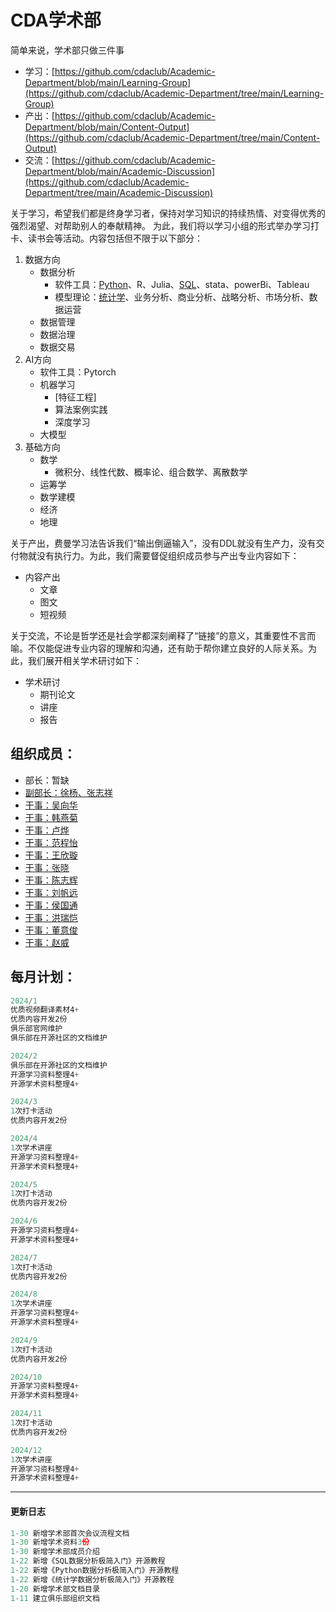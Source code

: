 # CDA学术部

简单来说，学术部只做三件事

- 学习：[https://github.com/cdaclub/Academic-Department/blob/main/Learning-Group](https://github.com/cdaclub/Academic-Department/tree/main/Learning-Group)
- 产出：[https://github.com/cdaclub/Academic-Department/blob/main/Content-Output](https://github.com/cdaclub/Academic-Department/tree/main/Content-Output)
- 交流：[https://github.com/cdaclub/Academic-Department/blob/main/Academic-Discussion](https://github.com/cdaclub/Academic-Department/tree/main/Academic-Discussion)

关于学习，希望我们都是终身学习者，保持对学习知识的持续热情、对变得优秀的强烈渴望、对帮助别人的奉献精神。
为此，我们将以学习小组的形式举办学习打卡、读书会等活动。内容包括但不限于以下部分：
1. 数据方向
   - 数据分析
		- 软件工具：[Python](https://github.com/cdaclub/Academic-Department/tree/main/Learning-Group/Python%E6%95%B0%E6%8D%AE%E5%88%86%E6%9E%90%E6%9E%81%E7%AE%80%E5%85%A5%E9%97%A8)、R、Julia、[SQL](https://github.com/cdaclub/Academic-Department/tree/main/Learning-Group/SQL%E6%95%B0%E6%8D%AE%E5%88%86%E6%9E%90%E5%B8%88%E6%9E%81%E7%AE%80%E5%85%A5%E9%97%A8)、stata、powerBi、Tableau
		- 模型理论：[统计学](https://github.com/cdaclub/Academic-Department/tree/main/Learning-Group/Python%E7%BB%9F%E8%AE%A1%E5%AD%A6%E6%9E%81%E7%AE%80%E5%85%A5%E9%97%A8)、业务分析、商业分析、战略分析、市场分析、数据运营
	- 数据管理
    - 数据治理
    - 数据交易
2. AI方向
   - 软件工具：Pytorch
   - 机器学习
		- [特征工程]
		- 算法案例实践
	 - 深度学习
   - 大模型
3. 基础方向
	- 数学
		- 微积分、线性代数、概率论、组合数学、离散数学
	- 运筹学
	- 数学建模
	- 经济
	- 地理

关于产出，费曼学习法告诉我们“输出倒逼输入”，没有DDL就没有生产力，没有交付物就没有执行力。为此，我们需要督促组织成员参与产出专业内容如下：
- 内容产出
  - 文章
  - 图文
  - 短视频


关于交流，不论是哲学还是社会学都深刻阐释了“链接”的意义，其重要性不言而喻。不仅能促进专业内容的理解和沟通，还有助于帮你建立良好的人际关系。为此，我们展开相关学术研讨如下：

- 学术研讨
	- 期刊论文
	- 讲座
	- 报告

## 组织成员：
- 部长：暂缺
- [副部长：徐杨、张志祥](https://github.com/cdaclub/Academic-Department/blob/main/Academic-Discussion/member_info.md)
- [干事：吴向华](https://github.com/cdaclub/Academic-Department/blob/main/Academic-Discussion/member_info.md)
- [干事：韩燕菊](https://github.com/cdaclub/Academic-Department/blob/main/Academic-Discussion/member_info.md)
- [干事：卢烨](https://github.com/cdaclub/Academic-Department/blob/main/Academic-Discussion/member_info.md)
- [干事：范程怡](https://github.com/cdaclub/Academic-Department/blob/main/Academic-Discussion/member_info.md)
- [干事：王欣璇](https://github.com/cdaclub/Academic-Department/blob/main/Academic-Discussion/member_info.md)
- [干事：张晓](https://github.com/cdaclub/Academic-Department/blob/main/Academic-Discussion/member_info.md)
- [干事：陈志辉](https://github.com/cdaclub/Academic-Department/blob/main/Academic-Discussion/member_info.md)
- [干事：刘帆远](https://github.com/cdaclub/Academic-Department/blob/main/Academic-Discussion/member_info.md)
- [干事：侯国通](https://github.com/cdaclub/Academic-Department/blob/main/Academic-Discussion/member_info.md)
- [干事：洪瑞恺](https://github.com/cdaclub/Academic-Department/blob/main/Academic-Discussion/member_info.md)
- [干事：董意俊](https://github.com/cdaclub/Academic-Department/blob/main/Academic-Discussion/member_info.md)
- [干事：赵威](https://github.com/cdaclub/Academic-Department/blob/main/Academic-Discussion/member_info.md)

## 每月计划：
```sql
2024/1	
优质视频翻译素材4+
优质内容开发2份
俱乐部官网维护
俱乐部在开源社区的文档维护

2024/2
俱乐部在开源社区的文档维护
开源学习资料整理4+
开源学术资料整理4+

2024/3
1次打卡活动
优质内容开发2份

2024/4
1次学术讲座
开源学习资料整理4+
开源学术资料整理4+

2024/5
1次打卡活动
优质内容开发2份

2024/6
开源学习资料整理4+
开源学术资料整理4+

2024/7
1次打卡活动
优质内容开发2份

2024/8
1次学术讲座
开源学习资料整理4+
开源学术资料整理4+

2024/9
1次打卡活动
优质内容开发2份

2024/10
开源学习资料整理4+
开源学术资料整理4+

2024/11
1次打卡活动
优质内容开发2份

2024/12
1次学术讲座
开源学习资料整理4+
开源学术资料整理4+
```
---
#### 更新日志
```python
1-30 新增学术部首次会议流程文档
1-30 新增学术资料3份
1-30 新增学术部成员介绍
1-22 新增《SQL数据分析极简入门》开源教程
1-22 新增《Python数据分析极简入门》开源教程
1-22 新增《统计学数据分析极简入门》开源教程
1-20 新增学术部文档目录
1-11 建立俱乐部组织文档
```
